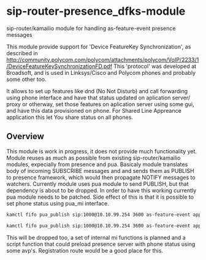 sip-router-presence_dfks-module
===============================

sip-router/kamailio module for handling as-feature-event presence messages

This module provide support for 'Device FeatureKey Synchronization', as described in 
http://community.polycom.com/polycom/attachments/polycom/VoIP/2233/1/DeviceFeatureKeySynchronizationFD.pdf
This 'protocol' was developed at Broadsoft, and is used in Linksys/Cisco and Polycom phones and probably some other too.

It allows to set up features like dnd (No Not Disturb) and call forwarding using phone interface and have that status
updated on aplication server/ proxy or otherway, set those features on aplication server using some gui, and have this data
provisioned on phone.
For Shared Line Appreance application this let You share status on all phones.

Overview
------

This module is work in progress, it does not provide much functionality yet.
Module reuses as much as possible from existing sip-router/kamailio modules, expecially from presence and pua.
Basicaly module translates body of incoming SUBSCRIBE messages and and sends them as PUBLISH to presence framework,
which would then propagate NOTIFY messages to watchers. 
Currently module uses pua module to send PUBLISH, but that dependency is about to be dropped.
In order to have this working currently pua module needs to be patched.
Side effect of this is that it is possible to set phone status using pua_mi interface.


```sh
kamctl fifo pua_publish sip:1000@10.10.99.254 3600 as-feature-event application/x-as-feature-event+xml . . . "<?xml version='1.0' encoding='ISO-8859-1'?><DoNotDisturbEvent><device>1000</device><doNotDisturbOn>true</doNotDisturbOn></DoNotDisturbEvent>"

kamctl fifo pua_publish sip:1000@10.10.99.254 3600 as-feature-event application/x-as-feature-event+xml . . . "<?xml version='1.0' encoding='ISO-8859-1'?><ForwardingEvent><device><notKnown/></device><forwardingType>forwardImmediate</forwardingType><forwardStatus>true</forwardStatus><forwardTo>1234</forwardTo></ForwardingEvent>"
```
This will be dropped too, a set of internal mi functions is planned and a script function that could preload presence server with phone status using some avp's. Registration route would be a good place for this.
